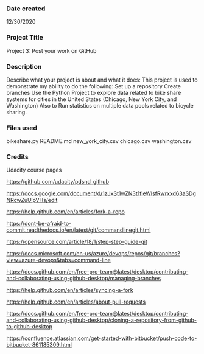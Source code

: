 ### Date created
12/30/2020
### Project Title
Project 3: Post your work on GitHub
### Description
Describe what your project is about and what it does:
This project is used to demonstrate my ability to do the following:
Set up a repository
Create branches
Use the Python Project to explore data related to bike share systems for cities in the United States (Chicago, New York City, and Washington) Also to Run statistics on multiple data pools related to bicycle sharing.

### Files used
bikeshare.py
README.md
new_york_city.csv
chicago.csv
washington.csv

### Credits
Udacity course pages

https://github.com/udacity/pdsnd_github

https://docs.google.com/document/d/1zJxSt1wZN3t1fleWlsfRwrxxd63aSDgNRcwZuUlpVHs/edit

https://help.github.com/en/articles/fork-a-repo

https://dont-be-afraid-to-commit.readthedocs.io/en/latest/git/commandlinegit.html

https://opensource.com/article/18/1/step-step-guide-git

https://docs.microsoft.com/en-us/azure/devops/repos/git/branches?view=azure-devops&tabs=command-line

https://docs.github.com/en/free-pro-team@latest/desktop/contributing-and-collaborating-using-github-desktop/managing-branches

https://help.github.com/en/articles/syncing-a-fork

https://help.github.com/en/articles/about-pull-requests

https://docs.github.com/en/free-pro-team@latest/desktop/contributing-and-collaborating-using-github-desktop/cloning-a-repository-from-github-to-github-desktop

https://confluence.atlassian.com/get-started-with-bitbucket/push-code-to-bitbucket-861185309.html
